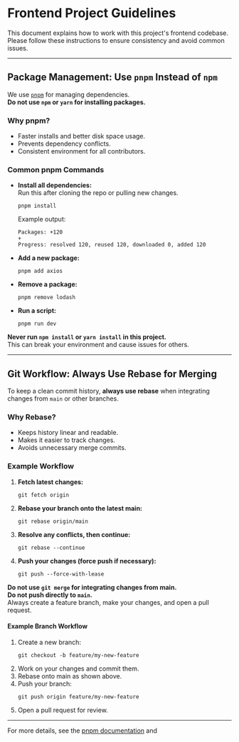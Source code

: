 # Frontend Project Guidelines

This document explains how to work with this project's frontend codebase.  
Please follow these instructions to ensure consistency and avoid common issues.

---

## Package Management: Use `pnpm` Instead of `npm`

We use [`pnpm`](https://pnpm.io/) for managing dependencies.  
**Do not use `npm` or `yarn` for installing packages.**

### Why pnpm?

- Faster installs and better disk space usage.
- Prevents dependency conflicts.
- Consistent environment for all contributors.

### Common pnpm Commands

- **Install all dependencies:**  
  Run this after cloning the repo or pulling new changes.
  ```
  pnpm install
  ```
  Example output:
  ```
  Packages: +120
  +
  Progress: resolved 120, reused 120, downloaded 0, added 120
  ```
- **Add a new package:**  
  ```
  pnpm add axios
  ```
- **Remove a package:**  
  ```
  pnpm remove lodash
  ```
- **Run a script:**  
  ```
  pnpm run dev
  ```

**Never run `npm install` or `yarn install` in this project.**  
This can break your environment and cause issues for others.

---

## Git Workflow: Always Use Rebase for Merging

To keep a clean commit history, **always use rebase** when integrating changes from `main` or other branches.

### Why Rebase?

- Keeps history linear and readable.
- Makes it easier to track changes.
- Avoids unnecessary merge commits.

### Example Workflow

1. **Fetch latest changes:**
   ```
   git fetch origin
   ```
2. **Rebase your branch onto the latest main:**
   ```
   git rebase origin/main
   ```
3. **Resolve any conflicts, then continue:**
   ```
   git rebase --continue
   ```
4. **Push your changes (force push if necessary):**
   ```
   git push --force-with-lease
   ```

**Do not use `git merge` for integrating changes from main.**  
**Do not push directly to `main`.**  
Always create a feature branch, make your changes, and open a pull request.

#### Example Branch Workflow

1. Create a new branch:
   ```
   git checkout -b feature/my-new-feature
   ```
2. Work on your changes and commit them.
3. Rebase onto main as shown above.
4. Push your branch:
   ```
   git push origin feature/my-new-feature
   ```
5. Open a pull request for review.

---

For more details, see the [pnpm documentation](https://pnpm.io/) and